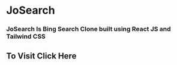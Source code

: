 # JoSearch

### JoSearch Is Bing Search Clone built using React JS and Tailwind CSS

## To Visit Click Here 